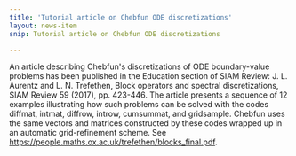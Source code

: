 ```yaml
---
title: 'Tutorial article on Chebfun ODE discretizations'
layout: news-item
snip: Tutorial article on Chebfun ODE discretizations

---
```


An article describing Chebfun's discretizations of ODE
boundary-value problems has been published in the Education
section of SIAM Review: J. L. Aurentz and L. N. Trefethen, Block
operators and spectral discretizations, SIAM Review 59 (2017),
pp. 423-446.  The article presents a sequence of 12 examples
illustrating how such problems can be solved with the codes
diffmat, intmat, diffrow, introw, cumsummat, and gridsample.
Chebfun uses the same vectors and matrices constructed by
these codes wrapped up in an automatic grid-refinement scheme.
See <https://people.maths.ox.ac.uk/trefethen/blocks_final.pdf>.

